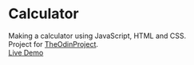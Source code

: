 # Calculator

Making a calculator using JavaScript, HTML and CSS. \
Project for [TheOdinProject](https://theodinproject.com). \
[Live Demo](https://calc-unnxt30.netlify.app/)
